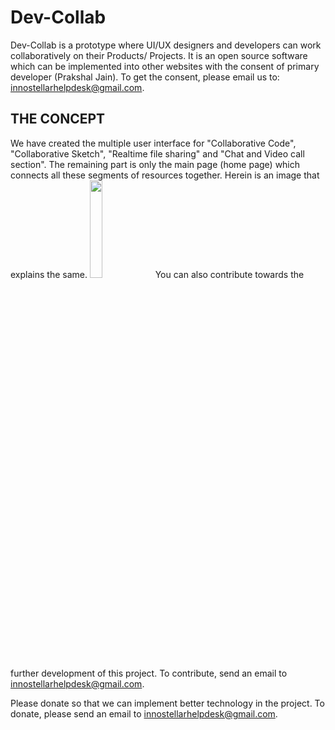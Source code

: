 # Dev-Collab
Dev-Collab is a prototype where UI/UX designers and developers can work collaboratively on their Products/ Projects. It is an open source software which can be implemented into other websites with the consent of primary developer (Prakshal Jain). To get the consent, please email us to: <a href="mailto:innostellarhelpdesk@gmail.com">innostellarhelpdesk@gmail.com</a>.

<h2>THE CONCEPT</h2>
We have created the multiple user interface for "Collaborative Code", "Collaborative Sketch", "Realtime file sharing" and "Chat and Video call section". The remaining part is only the main page (home page) which connects all these segments of resources together. Herein is an image that explains the same.
<img src = "https://github.com/Team-InnoStellar/Dev-Collab/blob/master/IMG_2299.jpg" style="width:20%; height:auto;">
You can also contribute towards the further development of this project. To contribute, send an email to <a href="mailto:innostellarhelpdesk@gmail.com">innostellarhelpdesk@gmail.com</a>.

Please donate so that we can implement better technology in the project. To donate, please send an email to <a href="mailto:innostellarhelpdesk@gmail.com">innostellarhelpdesk@gmail.com</a>.
